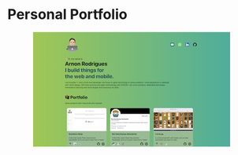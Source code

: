 # Personal Portfolio

<div align="center">

![Personal Portfolio](/public/portfolio/personal-portfolio.jpg)

</div>
